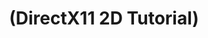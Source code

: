 ---
layout: default
title: "(DirectX11 2D Tutorial)"
parent: "(Graphics 😎)"
has_children: true
nav_order: 1
---